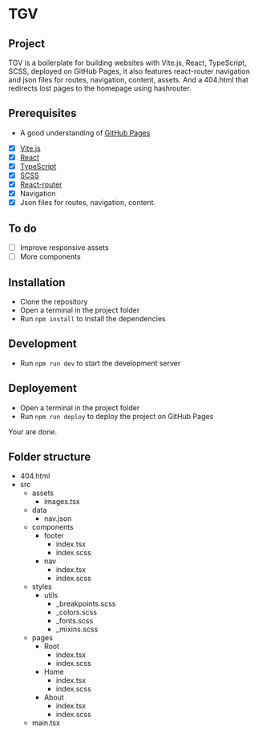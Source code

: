 # TGV

## Project

TGV is a boilerplate for building websites with Vite.js, React, TypeScript, SCSS, deployed on GitHub Pages, it also features react-router navigation and json files for routes, navigation, content, assets. And a 404.html that redirects lost pages to the homepage using hashrouter.

## Prerequisites

- A good understanding of [GitHub Pages](https://docs.github.com/en/pages)

- [x] [Vite.js](https://vitejs.dev/)
- [x] [React](https://react.dev/)
- [x] [TypeScript](https://www.typescriptlang.org/)
- [x] [SCSS](https://sass-lang.com/)
- [x] [React-router](https://reactrouter.com/)
- [x] Navigation
- [x] Json files for routes, navigation, content.

## To do

- [ ] Improve responsive assets
- [ ] More components

## Installation

- Clone the repository
- Open a terminal in the project folder
- Run `npm install` to install the dependencies

## Development

- Run `npm run dev` to start the development server

## Deployement

- Open a terminal in the project folder
- Run `npm run deploy` to deploy the project on GitHub Pages

Your are done.

## Folder structure

- 404.html
- src
  - assets
    - images.tsx
  - data
    - nav.json
  - components
    - footer
      - index.tsx
      - index.scss
    - nav
      - index.tsx
      - index.scss
  - styles
    - utils
      - \_breakpoints.scss
      - \_colors.scss
      - \_fonts.scss
      - \_mixins.scss
  - pages
    - Root
      - index.tsx
      - index.scss
    - Home
      - index.tsx
      - index.scss
    - About
      - index.tsx
      - index.scss
  - main.tsx
